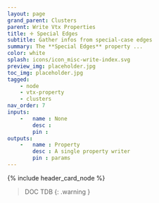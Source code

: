 ```yaml
---
layout: page
grand_parent: Clusters
parent: Write Vtx Properties
title: 🝊 Special Edges
subtitle: Gather infos from special-case edges
summary: The **Special Edges** property ...
color: white
splash: icons/icon_misc-write-index.svg
preview_img: placeholder.jpg
toc_img: placeholder.jpg
tagged: 
    - node
    - vtx-property
    - clusters
nav_order: 7
inputs:
    -   name : None
        desc : 
        pin : 
outputs:
    -   name : Property
        desc : A single property writer
        pin : params
---
```


{% include header_card_node %}

> DOC TDB
{: .warning }